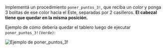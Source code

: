 Implementá un procedimiento `poner_puntos_3!`, que reciba un _color_ y ponga 3 bolitas de ese color hacia el Este, separadas por 2 casilleros. **El cabezal tiene que quedar en la misma posición.**

Ejemplo de cómo debería quedar el tablero luego de ejecutar `poner_puntos_3!(Verde)`:

![Ejemplo de poner_puntos_3!](http://i.imgur.com/yMqSlpX.png)